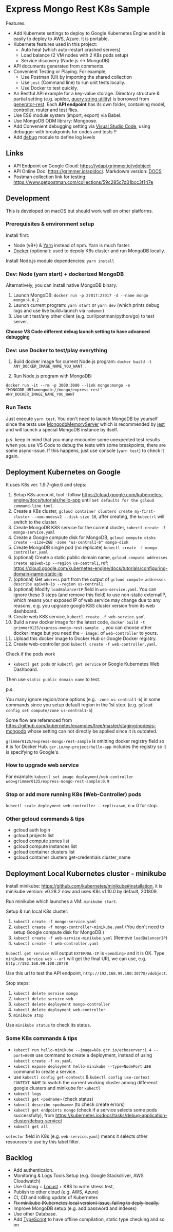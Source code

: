 # Express Mongo Rest K8s Sample

Features:
- Add Kubernete settings to deploy to Google Kubernetes Engine and it is easily to deploy to AWS, Azure. It is portable.   
- Kubernete features used in this project:
    - Auto heal (which auto-restart crashed servers)
    - Load balance (2 VM nodes with 2 K8s pods setup)
    - Service discovery (Node.js <-> MongoDB)
- API documents generated from comments.   
- Convenient Testing or Playing. For example,
    - Use Postman (UI) by importing the shared collection
    - Use `jest` (Command line) to run unit tests locally.
    - Use Docker to test quickly.
- An Restful API example for a key-value storage. Directory structure & partial setting (e.g. apidoc, [query string utility](https://github.com/diegohaz/querymen)) is borrowed from [generator-rest](https://github.com/diegohaz/generator-rest). Each **API endpoint** has its own folder, containing model, controller, router and test flies.
- Use ES6 module system (import, export) via Babel.
- Use MongoDB ODM library: Mongoose.
- Add Convenient debugging setting via [Visual Studio Code](https://code.visualstudio.com/), using debugger with breakpoints for codes and tests !!
- Add [debug](https://www.npmjs.com/package/debug) module to define log levels

## Links

- API Endpoint on Google Cloud: https://vdapi.grimmer.io/vdobject
- API Online Doc: https://grimmer.io/apidoc/. Markdowm version: [DOCS](DOCS.md)
- Postman collection link for testing: https://www.getpostman.com/collections/59c285c7d01bcc3f147e

## Development

This is developed on macOS but should work well on other platforms.

### Prerequisites & environment setup

Install first:
- Node (v8+) & [Yarn](https://yarnpkg.com/en/) instead of npm. Yarn is much faster.
- [Docker](https://docs.docker.com/install/#supported-platforms) (optional): used to depoly K8s cluster and run MongoDB locally.

Install Node.js module dependencies:
`yarn install`

### Dev: Node (yarn start) + dockerized MongoDB

Alternatively, you can install native MongoDB binary.

1. Launch MongoDB: `docker run -p 27017:27017 -d --name mongo mongo:4.0.2`
2. Launch current program: `yarn start` or `yarn dev` (which prints debug logs and use live build+launch via `nodemon`)
3. Use unit test/any other client (e.g. curl/postman/python/go) to test server.

**Choose VS Code different debug launch setting to have advanced debugging**

### Dev: use Docker to test/play everything

1. Build docker image for current Node.js program: `docker build -t ANY_DOCKER_IMAGE_NAME_YOU_WANT .`

2. Run Node.js program with MongoDB:

```
docker run -it --rm -p 3000:3000 --link mongo:mongo -e "MONGODB_URI=mongodb://mongo/express-rest" ANY_DOCKER_IMAGE_NAME_YOU_WANT
```

### Run Tests

Just execute `yarn test`. You don't need to launch MongoDB by yourself since the tests use [MongodbMemoryServer](https://github.com/nodkz/mongodb-memory-server) which is recommended by [jest](https://jestjs.io/docs/en/mongodb) and will launch a special MongoDB instance by itself.

p.s. keep in mind that you many encounter some unexpected test results when you use VS Code to debug the tests with some breakpoints, there are some async-issue. If this happens, just use console (`yarn test`) to check it again.

## Deployment Kubernetes on Google

It uses K8s ver. 1.9.7-gke.6 and steps:

1. Setup K8s account, tool : follow https://cloud.google.com/kubernetes-engine/docs/tutorials/hello-app until `Set defaults for the gcloud command-line tool`.
2. Create a K8s cluster, `gcloud container clusters create my-first-cluster --num-nodes=2 --disk-size 10`, after creating, the  `kubectrl` will switch to the cluster.
3. Create MongoDB K8S service for the current cluster, `kubectl create -f mongo-service.yaml`
4. Create a Google compute disk for MongoDB, `gcloud compute disks create --size=2GB -zone "us-central1-b" mongo-disk`
5. Create MongoDB single pod (no replicate) `kubectl create -f mongo-controller.yaml`
6. (optional) Create a static public domain name, `gcloud compute addresses create apiweb-ip --region us-central1`, ref: https://cloud.google.com/kubernetes-engine/docs/tutorials/configuring-domain-name-static-ip
7. (optional) Get `address` part from the output of `gcloud compute addresses describe apiweb-ip --region us-central1`
8. (optional) Modify `loadBalancerIP` field in `web-service.yaml`. You can ignore these 3 steps (and remove this field) to use non-static externalIP, which means your exposed IP of web service may change due to any reasons, e.g. you upgrade google K8S cluster version from its web dashboard.
9. Create web K8S service, `kubectl create -f web-service.yaml`
10. Build a new docker image for the latest code, `docker build -t grimmer0125/express-mongo-rest-sample .`, you can choose other docker image but you need the `- image:` of `web-controller` to yours.
11. Upload this docker image to Docker Hub or Google Docker registry.
12. Create web-controller pod `kubectl create -f web-controller.yaml`.

Check if the pods work
- `kubectl get pods` or `kubectl get service` or Google Kubernetes Web Dashboard.

Then use `static public domain name` to test.

p.s.

You many ignore region/zone options (e.g. `-zone us-central1-b`) in some commands since you setup default region in the 1st step. (e.g. `gcloud config set compute/zone us-central1-b`)

Some flow are referenced from https://github.com/kubernetes/examples/tree/master/staging/nodesjs-mongodb whose setting can not directly be applied since it is outdated.

`grimmer0125/express-mongo-rest-sample` is omitting docker registry field so it is for Docker Hub. `gcr.io/my-project/hello-app` includes the registry so it is specifying to Google's.

### How to upgrade web service

For example: `kubectl set image deployment/web-controller web=grimmer0125/express-mongo-rest-sample:0.9`

### Stop or add more running K8s (Web-Controller) pods

`kubectl scale deployment web-controller --replicas=n`, n = 0 for stop.

### Other gcloud commands & tips

- gcloud auth login
- gcloud projects list
- gcloud compute zones list
- gcloud compute instances list
- gcloud container clusters list
- gcloud container clusters get-credentials cluster_name

## Deployment Local Kubernetes cluster - minikube

Install minikube: https://github.com/kubernetes/minikube#installation, it is minikube version: v0.28.2 now and uses K8s v1.10.0 by default, 201809.

Run minikube which launches a VM: `minikube start`.

Setup & run local K8s cluster:
1. `kubectl create -f mongo-service.yaml`
2. `kubectl create -f mongo-controller-minikube.yaml` (You don't need to setup Google compute disk for MongoDB.)
3. `kubectl create -f web-service-minikube.yaml` (Remove `loadBalancerIP`)
4. `kubectl create -f web-controller.yaml`

`kubectl get service` will output `EXTERNAL-IP` is `<pending>` and it is OK. Type `minikube service web --url` will get the final URL we can use, e.g. `http://192.168.99.100:30778`

Use this url to test the API endpoint, `http://192.168.99.100:30778/vdobject`.

Stop steps:
1. `kubectl delete service mongo`
2. `kubectl delete service web`
3. `kubectl delete deployment mongo-controller`
4. `kubectl delete deployment web-controller`
3. `minikube stop`

Use `minikube status` to check its status.

### Some K8s commands & tips

* `kubectl run hello-minikube --image=k8s.gcr.io/echoserver:1.4 --port=8080` use command to create a deployment, instead of using `kubectl create -f xx.yaml`.
* `kubectl expose deployment hello-minikube --type=NodePort` use command to create a service.
* use `kubectl config get-contexts` & `kubectl config use-context CONTEXT_NAME` to switch the current working cluster among differenct google clusters and minikube for `kubectl`
* `kubectl logs`
* `kubectl get <podname>` (check status)
* `kubectl describe <podname>` (to check create errors)
* `kubectl get endpoints mongo` (check if a service selects some pods successfully), from https://kubernetes.io/docs/tasks/debug-application-cluster/debug-service/
* `kubectl get all`

`selector` field in K8s (e.g. `web-service.yaml`) means it selects other resources to use by this label filter.

## Backlog

- Add authenticaion.
- Monitoring & Logs Tools Setup (e.g. Google Stackdriver, AWS Cloudwatch)
- Use Golang + [Locust](https://locust.io/) + K8S to write stress test,
- Publish to other cloud (e.g. AWS, Azure)
- CI, CD and rolling update of Kubernetes
- ~~Fix minikube (Kubernetes local version) issue, failing to deply locally.~~
- Improve MongoDB setup (e.g. add password and indexes)
- Use other Database.
- Add [TypeScript](https://www.typescriptlang.org/) to have offline compilation, static type checking and so on

